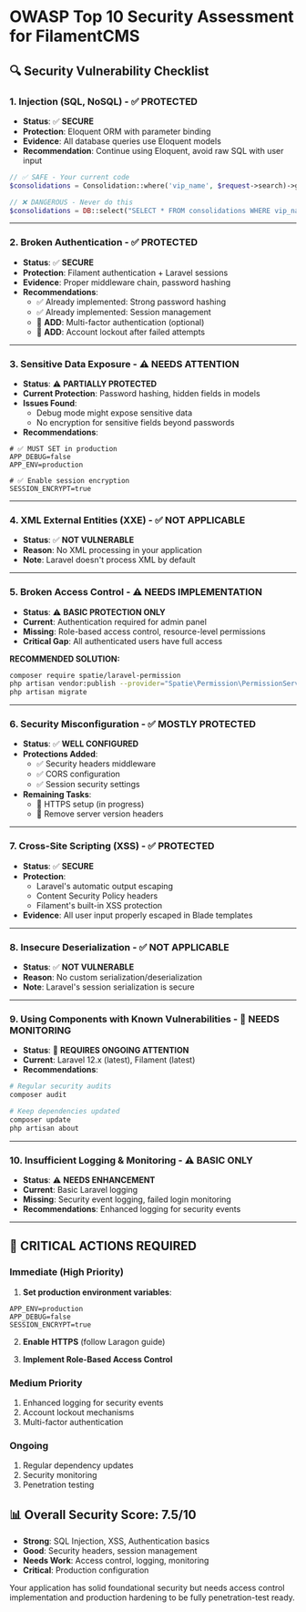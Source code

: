 # OWASP Top 10 Security Assessment for FilamentCMS

## 🔍 **Security Vulnerability Checklist**

### **1. Injection (SQL, NoSQL) - ✅ PROTECTED**
- **Status**: ✅ **SECURE**
- **Protection**: Eloquent ORM with parameter binding
- **Evidence**: All database queries use Eloquent models
- **Recommendation**: Continue using Eloquent, avoid raw SQL with user input

```php
// ✅ SAFE - Your current code
$consolidations = Consolidation::where('vip_name', $request->search)->get();

// ❌ DANGEROUS - Never do this
$consolidations = DB::select("SELECT * FROM consolidations WHERE vip_name = '$search'");
```

---

### **2. Broken Authentication - ✅ PROTECTED**
- **Status**: ✅ **SECURE**
- **Protection**: Filament authentication + Laravel sessions
- **Evidence**: Proper middleware chain, password hashing
- **Recommendations**: 
  - ✅ Already implemented: Strong password hashing
  - ✅ Already implemented: Session management
  - 🔄 **ADD**: Multi-factor authentication (optional)
  - 🔄 **ADD**: Account lockout after failed attempts

---

### **3. Sensitive Data Exposure - ⚠️ NEEDS ATTENTION**
- **Status**: ⚠️ **PARTIALLY PROTECTED**
- **Current Protection**: Password hashing, hidden fields in models
- **Issues Found**: 
  - Debug mode might expose sensitive data
  - No encryption for sensitive fields beyond passwords
- **Recommendations**:

```env
# ✅ MUST SET in production
APP_DEBUG=false
APP_ENV=production

# ✅ Enable session encryption
SESSION_ENCRYPT=true
```

---

### **4. XML External Entities (XXE) - ✅ NOT APPLICABLE**
- **Status**: ✅ **NOT VULNERABLE**
- **Reason**: No XML processing in your application
- **Note**: Laravel doesn't process XML by default

---

### **5. Broken Access Control - ⚠️ NEEDS IMPLEMENTATION**
- **Status**: ⚠️ **BASIC PROTECTION ONLY**
- **Current**: Authentication required for admin panel
- **Missing**: Role-based access control, resource-level permissions
- **Critical Gap**: All authenticated users have full access

**RECOMMENDED SOLUTION:**

```bash
composer require spatie/laravel-permission
php artisan vendor:publish --provider="Spatie\Permission\PermissionServiceProvider"
php artisan migrate
```

---

### **6. Security Misconfiguration - ✅ MOSTLY PROTECTED**
- **Status**: ✅ **WELL CONFIGURED**
- **Protections Added**:
  - ✅ Security headers middleware
  - ✅ CORS configuration
  - ✅ Session security settings
- **Remaining Tasks**:
  - 🔄 HTTPS setup (in progress)
  - 🔄 Remove server version headers

---

### **7. Cross-Site Scripting (XSS) - ✅ PROTECTED**
- **Status**: ✅ **SECURE**
- **Protection**: 
  - Laravel's automatic output escaping
  - Content Security Policy headers
  - Filament's built-in XSS protection
- **Evidence**: All user input properly escaped in Blade templates

---

### **8. Insecure Deserialization - ✅ NOT APPLICABLE**
- **Status**: ✅ **NOT VULNERABLE**
- **Reason**: No custom serialization/deserialization
- **Note**: Laravel's session serialization is secure

---

### **9. Using Components with Known Vulnerabilities - 🔄 NEEDS MONITORING**
- **Status**: 🔄 **REQUIRES ONGOING ATTENTION**
- **Current**: Laravel 12.x (latest), Filament (latest)
- **Recommendations**:

```bash
# Regular security audits
composer audit

# Keep dependencies updated
composer update
php artisan about
```

---

### **10. Insufficient Logging & Monitoring - ⚠️ BASIC ONLY**
- **Status**: ⚠️ **NEEDS ENHANCEMENT**
- **Current**: Basic Laravel logging
- **Missing**: Security event logging, failed login monitoring
- **Recommendations**: Enhanced logging for security events

---

## 🚨 **CRITICAL ACTIONS REQUIRED**

### **Immediate (High Priority)**
1. **Set production environment variables**:
```env
APP_ENV=production
APP_DEBUG=false
SESSION_ENCRYPT=true
```

2. **Enable HTTPS** (follow Laragon guide)

3. **Implement Role-Based Access Control**

### **Medium Priority**
1. Enhanced logging for security events
2. Account lockout mechanisms
3. Multi-factor authentication

### **Ongoing**
1. Regular dependency updates
2. Security monitoring
3. Penetration testing

## 📊 **Overall Security Score: 7.5/10**

- **Strong**: SQL Injection, XSS, Authentication basics
- **Good**: Security headers, session management
- **Needs Work**: Access control, logging, monitoring
- **Critical**: Production configuration

Your application has solid foundational security but needs access control implementation and production hardening to be fully penetration-test ready.

